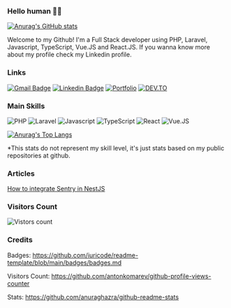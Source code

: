 ### Hello human 🧙‍♂️

[![Anurag's GitHub stats](https://github-readme-stats.vercel.app/api?username=MarceloZapatta&theme=jolly)](https://github.com/anuraghazra/github-readme-stats)

Welcome to my Github! I'm a Full Stack developer using PHP, Laravel, Javascript, TypeScript, Vue.JS and React.JS. If you wanna know more about my profile check my Linkedin profile.

### Links

[![Gmail Badge](https://img.shields.io/badge/Email-D14836?style=for-the-badge&logo=gmail&logoColor=white)](mailto:marcelozapatta0@gmail.com)
[![Linkedin Badge](https://img.shields.io/badge/LinkedIn-0077B5?style=for-the-badge&logo=linkedin&logoColor=white)](https://www.linkedin.com/in/marcelo-zapatta/)
[![Portfolio](https://img.shields.io/badge/Portfolio-D741A7?style=for-the-badge&logo=linux&logoColor=black)](http://marcelozapatta.github.io/portfolio)
[![DEV.TO](https://img.shields.io/badge/dev.to-0A0A0A?style=for-the-badge&logo=dev.to&logoColor=white)](https://dev.to/marcelozapatta)

### Main Skills

![PHP](https://img.shields.io/badge/PHP-777BB4?style=for-the-badge&logo=php&logoColor=white)
![Laravel](https://img.shields.io/badge/Laravel-FF2D20?style=for-the-badge&logo=laravel&logoColor=white)
![Javascript](https://img.shields.io/badge/JavaScript-F7DF1E?style=for-the-badge&logo=javascript&logoColor=black)
![TypeScript](https://img.shields.io/badge/TypeScript-007ACC?style=for-the-badge&logo=typescript&logoColor=white)
![React](https://img.shields.io/badge/React-20232A?style=for-the-badge&logo=react&logoColor=61DAFB)
![Vue.JS](https://img.shields.io/badge/Vue.js-35495E?style=for-the-badge&logo=vue.js&logoColor=4FC08D)

[![Anurag's Top Langs](https://github-readme-stats.vercel.app/api/top-langs/?username=MarceloZapatta&theme=jolly)](https://github.com/anuraghazra/github-readme-stats)

*This stats do not represent my skill level, it's just stats based on my public repositories at github.

### Articles

[How to integrate Sentry in NestJS](https://dev.to/marcelozapatta/how-to-integrate-sentry-in-nestjs-3ema)

### Visitors Count

![Vistors count](https://komarev.com/ghpvc/?username=MarceloZapatta&color=blueviolet)


### Credits

Badges: https://github.com/iuricode/readme-template/blob/main/badges/badges.md

Visitors Count: https://github.com/antonkomarev/github-profile-views-counter

Stats: https://github.com/anuraghazra/github-readme-stats
